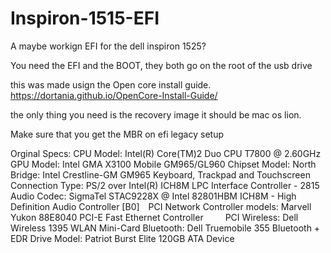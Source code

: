 # Inspiron-1515-EFI
A maybe workign EFI for the dell inspiron 1525?

You need the EFI and the BOOT, they both go on the root of the usb drive

this was made usign the Open core install guide.
https://dortania.github.io/OpenCore-Install-Guide/

the only thing you need is the recovery image it should be mac os lion.

Make sure that you get the MBR on efi legacy setup 
 
Orginal Specs: 
CPU Model: Intel(R) Core(TM)2 Duo CPU T7800 @ 2.60GHz
GPU Model: Intel GMA X3100     Mobile GM965/GL960
Chipset Model: North Bridge: Intel Crestline-GM GM965
Keyboard, Trackpad and Touchscreen Connection Type: PS/2 over Intel(R) ICH8M LPC Interface Controller - 2815
Audio Codec: SigmaTel STAC9228X @ Intel 82801HBM ICH8M - High Definition Audio Controller [B0]  PCI
Network Controller models: Marvell Yukon 88E8040 PCI-E Fast Ethernet Controller     PCI
Wireless: Dell Wireless 1395 WLAN Mini-Card
Bluetooth: Dell Truemobile 355 Bluetooth + EDR
Drive Model: Patriot Burst Elite 120GB ATA Device
